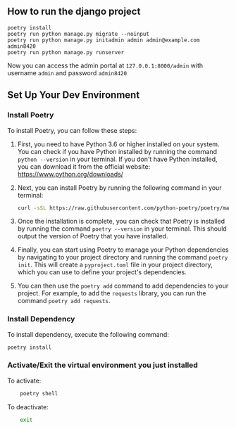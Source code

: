## How to run the django project

```
poetry install
poetry run python manage.py migrate --noinput
poetry run python manage.py initadmin admin admin@example.com admin8420
poetry run python manage.py runserver
```

Now you can access the admin portal at `127.0.0.1:8000/admin` with username `admin` and password `admin8420`

## Set Up Your Dev Environment

### Install Poetry

To install Poetry, you can follow these steps:

1. First, you need to have Python 3.6 or higher installed on your system. You can check if you have Python installed by running the command `python --version` in your terminal. If you don't have Python installed, you can download it from the official website: https://www.python.org/downloads/

2. Next, you can install Poetry by running the following command in your terminal:

   ```bash
   curl -sSL https://raw.githubusercontent.com/python-poetry/poetry/master/get-poetry.py | python -
   ```

3. Once the installation is complete, you can check that Poetry is installed by running the command `poetry --version` in your terminal. This should output the version of Poetry that you have installed.

4. Finally, you can start using Poetry to manage your Python dependencies by navigating to your project directory and running the command `poetry init`. This will create a `pyproject.toml` file in your project directory, which you can use to define your project's dependencies.

5. You can then use the `poetry add` command to add dependencies to your project. For example, to add the `requests` library, you can run the command `poetry add requests`.

### Install Dependency

To install dependency, execute the following command:

```bash
poetry install
```

### Activate/Exit the virtual environment you just installed

To activate:

```bash
    poetry shell
```

To deactivate:

```bash
    exit
```
